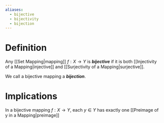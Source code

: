 ```yaml
---
aliases:
  - bijective
  - bijectivity
  - bijection
---
```

# Definition
Any [[Set Mapping|mapping]] $f: X \to Y$ is ___bijective___ if it is both [[Injectivity of a Mapping|injective]] and [[Surjectivity of a Mapping|surjective]].

We call a bijective mapping a ___bijection___.
# Implications
In a bijective mapping $f: X \to Y$, each $y \in Y$ has exactly one [[Preimage of y in a Mapping|preimage]]
